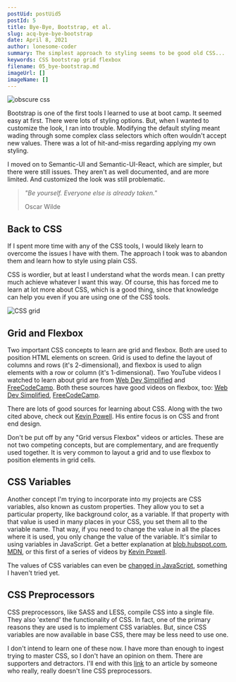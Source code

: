 ```yaml
---
postUid: postUid5
postId: 5
title: Bye-Bye, Bootstrap, et al.
slug: acq-bye-bye-bootstrap
date: April 8, 2021
author: lonesome-coder
summary: The simplest approach to styling seems to be good old CSS...
keywords: CSS bootstrap grid flexbox
filename: 05_bye-bootstrap.md
imageUrl: []
imageName: []
---
```


![obscure css]()

Bootstrap is one of the first tools I learned to use at boot camp. It seemed easy at first. There were lots of styling options. But, when I wanted to customize the look, I ran into trouble. Modifying the default styling meant wading through some complex class selectors which often wouldn't accept new values. There was a lot of hit-and-miss regarding applying my own styling.

I moved on to Semantic-UI and Semantic-UI-React, which are simpler, but there were still issues. They aren't as well documented, and are more limited. And customized the look was still problematic.

> _"Be yourself. Everyone else is already taken."_
>
> Oscar Wilde

## Back to CSS

If I spent more time with any of the CSS tools, I would likely learn to overcome the issues I have with them. The approach I took was to abandon them and learn how to style using plain CSS.

CSS is wordier, but at least I understand what the words mean. I can pretty much achieve whatever I want this way. Of course, this has forced me to learn at lot more about CSS, which is a good thing, since that knowledge can help you even if you are using one of the CSS tools.

![CSS grid]()

## Grid and Flexbox

Two important CSS concepts to learn are grid and flexbox. Both are used to position HTML elements on screen. Grid is used to define the layout of columns and rows (it's 2-dimensional), and flexbox is used to align elements with a row or column (it's 1-dimensional). Two YouTube videos I watched to learn about grid are from [Web Dev Simplified](https://www.youtube.com/watch?v=9zBsdzdE4sM&t=245s) and [FreeCodeCamp](https://www.youtube.com/watch?v=t6CBKf8K_Ac). Both these sources have good videos on flexbox, too: [Web Dev Simplified](https://www.youtube.com/watch?v=fYq5PXgSsbE&t=23s), [FreeCodeCamp](https://www.youtube.com/watch?v=-Wlt8NRtOpo&t=589s).

There are lots of good sources for learning about CSS. Along with the two cited above, check out [Kevin Powell](https://www.youtube.com/channel/UCJZv4d5rbIKd4QHMPkcABCw). His entire focus is on CSS and front end design.

Don't be put off by any "Grid versus Flexbox" videos or articles. These are not two competing concepts, but are complementary, and are frequently used together. It is very common to layout a grid and to use flexbox to position elements in grid cells.

## CSS Variables

Another concept I'm trying to incorporate into my projects are CSS variables, also known as custom properties. They allow you to set a particular property, like background color, as a variable. If that property with that value is used in many places in your CSS, you set them all to the variable name. That way, if you need to change the value in all the places where it is used, you only change the value of the variable. It's similar to using variables in JavaScript. Get a better explanation at [blob.hubspot.com](https://blog.hubspot.com/website/css-variables), [MDN](https://developer.mozilla.org/en-US/docs/Web/CSS/Using_CSS_custom_properties), or this first of a series of videos by [Kevin Powell](https://www.youtube.com/watch?v=PHO6TBq_auI).

The values of CSS variables can even be [changed in JavaScript](https://www.youtube.com/watch?v=cZ0yt67A7OM), something I haven't tried yet.

## CSS Preprocessors

CSS preprocessors, like SASS and LESS, compile CSS into a single file. They also 'extend' the functionality of CSS. In fact, one of the primary reasons they are used is to implement CSS variables. But, since CSS variables are now available in base CSS, there may be less need to use one.

I don't intend to learn one of these now. I have more than enough to ingest trying to master CSS, so I don't have an opinion on them. There are supporters and detractors. I'll end with this [link](https://medium.com/codex/less-sass-scss-are-junk-too-bda0541251c2) to an article by someone who really, really doesn't line CSS preprocessors.
